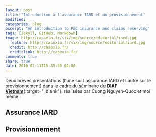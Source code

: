 ```yaml
---
layout: post
title: "Introduction à l'assurance IARD et au provisionnement"
modified:
categories: blog
excerpt: "An introduction to P&C insurance and claims reserving"
tags: [Jekyll, GitHub, Markdown]
image: http://casoxia.fr/six/img/source/editorial/iard.jpg
  feature: http://casoxia.fr/six/img/source/editorial/iard.jpg
  credit: http://casoxia.fr/
  creditlink: http://casoxia.fr/
comments: true
share: true
date: 2016-07-11T15:39:55-04:00
---
```


Deux brèves présentations (l'une sur l'assurance IARD et l'autre sur le provisionnement) dans le cadre du séminaire de [**DIAF Vietnam**](http://assodiaf.org/fr/){:target="_blank"}, réalisées par Cuong Nguyen-Quoc et moi même :

## Assurance IARD
<script async class="speakerdeck-embed" data-id="e5112f82af3c4540845d3d6dbf4c97ed" data-ratio="1.77777777777778" src="//speakerdeck.com/assets/embed.js"></script>

## Provisionnement
<script async class="speakerdeck-embed" data-id="d5a13e92167044728c93236f106f9eb5" data-ratio="1.77777777777778" src="//speakerdeck.com/assets/embed.js"></script>
